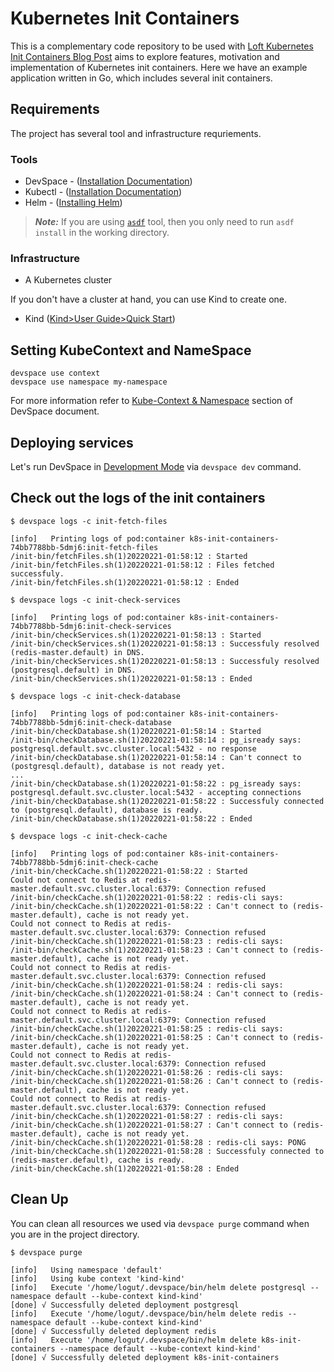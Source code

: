 
# Kubernetes Init Containers

This is a complementary code repository to be used with [Loft Kubernetes Init Containers Blog Post](https://loft.sh/blog/kubernetes-init-containers/) aims to explore features, motivation and implementation of Kubernetes init containers.
Here we have an example application written in Go, which includes several init containers.

## Requirements

The project has several tool and infrastructure requriements.

### Tools

- DevSpace - ([Installation Documentation](https://devspace.sh/cli/docs/getting-started/installation))
- Kubectl - ([Installation Documentation](https://kubernetes.io/docs/tasks/tools/#kubectl))
- Helm - ([Installing Helm](https://helm.sh/docs/intro/install/))

>**_Note:_** If you are using [`asdf`](https://asdf-vm.com/) tool, then you only need to run `asdf install` in the working directory.

### Infrastructure

- A Kubernetes cluster

If you don't have a cluster at hand, you can use Kind to create one.

- Kind ([Kind>User Guide>Quick Start](https://kind.sigs.k8s.io/docs/user/quick-start/))

## Setting KubeContext and NameSpace

```shell
devspace use context                  
devspace use namespace my-namespace 
```

For more information refer to [Kube-Context & Namespace](https://devspace.sh/cli/docs/getting-started/development#kube-context--namespace) section of DevSpace document.

## Deploying services

Let's run DevSpace in [Development Mode](https://devspace.sh/cli/docs/getting-started/development) via `devspace dev` command.

## Check out the logs of the init containers

`$ devspace logs -c init-fetch-files`

```shell
[info]   Printing logs of pod:container k8s-init-containers-74bb7788bb-5dmj6:init-fetch-files
/init-bin/fetchFiles.sh(1)20220221-01:58:12 : Started
/init-bin/fetchFiles.sh(1)20220221-01:58:12 : Files fetched successfuly.
/init-bin/fetchFiles.sh(1)20220221-01:58:12 : Ended
```

`$ devspace logs -c init-check-services`

```shell
[info]   Printing logs of pod:container k8s-init-containers-74bb7788bb-5dmj6:init-check-services
/init-bin/checkServices.sh(1)20220221-01:58:13 : Started
/init-bin/checkServices.sh(1)20220221-01:58:13 : Successfuly resolved (redis-master.default) in DNS.
/init-bin/checkServices.sh(1)20220221-01:58:13 : Successfuly resolved (postgresql.default) in DNS.
/init-bin/checkServices.sh(1)20220221-01:58:13 : Ended
```

`$ devspace logs -c init-check-database`

```shell
[info]   Printing logs of pod:container k8s-init-containers-74bb7788bb-5dmj6:init-check-database
/init-bin/checkDatabase.sh(1)20220221-01:58:14 : Started
/init-bin/checkDatabase.sh(1)20220221-01:58:14 : pg_isready says: postgresql.default.svc.cluster.local:5432 - no response
/init-bin/checkDatabase.sh(1)20220221-01:58:14 : Can't connect to (postgresql.default), database is not ready yet.
...
/init-bin/checkDatabase.sh(1)20220221-01:58:22 : pg_isready says: postgresql.default.svc.cluster.local:5432 - accepting connections
/init-bin/checkDatabase.sh(1)20220221-01:58:22 : Successfuly connected to (postgresql.default), database is ready.
/init-bin/checkDatabase.sh(1)20220221-01:58:22 : Ended
```

`$ devspace logs -c init-check-cache`

```shell
[info]   Printing logs of pod:container k8s-init-containers-74bb7788bb-5dmj6:init-check-cache
/init-bin/checkCache.sh(1)20220221-01:58:22 : Started
Could not connect to Redis at redis-master.default.svc.cluster.local:6379: Connection refused
/init-bin/checkCache.sh(1)20220221-01:58:22 : redis-cli says: 
/init-bin/checkCache.sh(1)20220221-01:58:22 : Can't connect to (redis-master.default), cache is not ready yet.
Could not connect to Redis at redis-master.default.svc.cluster.local:6379: Connection refused
/init-bin/checkCache.sh(1)20220221-01:58:23 : redis-cli says: 
/init-bin/checkCache.sh(1)20220221-01:58:23 : Can't connect to (redis-master.default), cache is not ready yet.
Could not connect to Redis at redis-master.default.svc.cluster.local:6379: Connection refused
/init-bin/checkCache.sh(1)20220221-01:58:24 : redis-cli says: 
/init-bin/checkCache.sh(1)20220221-01:58:24 : Can't connect to (redis-master.default), cache is not ready yet.
Could not connect to Redis at redis-master.default.svc.cluster.local:6379: Connection refused
/init-bin/checkCache.sh(1)20220221-01:58:25 : redis-cli says: 
/init-bin/checkCache.sh(1)20220221-01:58:25 : Can't connect to (redis-master.default), cache is not ready yet.
Could not connect to Redis at redis-master.default.svc.cluster.local:6379: Connection refused
/init-bin/checkCache.sh(1)20220221-01:58:26 : redis-cli says: 
/init-bin/checkCache.sh(1)20220221-01:58:26 : Can't connect to (redis-master.default), cache is not ready yet.
Could not connect to Redis at redis-master.default.svc.cluster.local:6379: Connection refused
/init-bin/checkCache.sh(1)20220221-01:58:27 : redis-cli says: 
/init-bin/checkCache.sh(1)20220221-01:58:27 : Can't connect to (redis-master.default), cache is not ready yet.
/init-bin/checkCache.sh(1)20220221-01:58:28 : redis-cli says: PONG
/init-bin/checkCache.sh(1)20220221-01:58:28 : Successfuly connected to (redis-master.default), cache is ready.
/init-bin/checkCache.sh(1)20220221-01:58:28 : Ended
```

## Clean Up

You can clean all resources we used via `devspace purge` command when you are in the project directory.

`$ devspace purge`

```shell
[info]   Using namespace 'default'
[info]   Using kube context 'kind-kind'
[info]   Execute '/home/logut/.devspace/bin/helm delete postgresql --namespace default --kube-context kind-kind'
[done] √ Successfully deleted deployment postgresql
[info]   Execute '/home/logut/.devspace/bin/helm delete redis --namespace default --kube-context kind-kind'
[done] √ Successfully deleted deployment redis
[info]   Execute '/home/logut/.devspace/bin/helm delete k8s-init-containers --namespace default --kube-context kind-kind'
[done] √ Successfully deleted deployment k8s-init-containers
```
